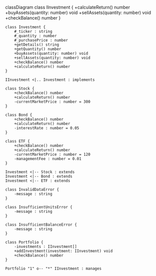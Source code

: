 classDiagram
    class IInvestment {
        +calculateReturn() number
        +buyAssets(quantity: number) void
        +sellAssets(quantity: number) void
        +checkBalance() number
    }

    class Investment {
        #_ticker : string
        #_quantity : number
        #_purchasePrice : number
        +getDetails() string
        +getQuantity() number
        +buyAssets(quantity: number) void
        +sellAssets(quantity: number) void
        +checkBalance() number
        +calculateReturn() number
    }

    IInvestment <|.. Investment : implements

    class Stock {
        +checkBalance() number
        +calculateReturn() number
        -currentMarketPrice : number = 300
    }

    class Bond {
        +checkBalance() number
        +calculateReturn() number
        -interestRate : number = 0.05
    }

    class ETF {
        +checkBalance() number
        +calculateReturn() number
        -currentMarketPrice : number = 120
        -managementFee : number = 0.01
    }

    Investment <|-- Stock : extends
    Investment <|-- Bond : extends
    Investment <|-- ETF : extends

    class InvalidDataError {
        -message : string
    }

    class InsufficientUnitsError {
        -message : string
    }

    class InsufficientBalanceError {
        -message : string
    }

    class Portfolio {
        -investments : IInvestment[]
        +addInvestment(investment: IInvestment) void
        +checkBalance() number
    }

    Portfolio "1" o-- "*" IInvestment : manages
